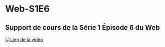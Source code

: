 # Web-S1E6
## Support de cours de la Série 1 Épisode 6 du Web
[![Lien de la vidéo](http://img.youtube.com/vi/wdPnzSkYJSo/0.jpg)](https://youtu.be/wdPnzSkYJSo)
